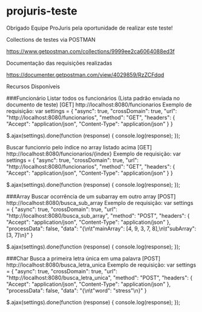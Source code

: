 # projuris-teste
Obrigado Equipe ProJuris pela oportunidade de realizar este teste!

Collections de testes via POSTMAN

https://www.getpostman.com/collections/9999ee2ca6064088ed3f

Documentação das requisições realizadas

https://documenter.getpostman.com/view/4029859/RzZCFdqd

Recursos Disponíveis

###Funcionário
Listar todos os funcionários (Lista padrão enviada no documento de teste)
[GET] http://localhost:8080/funcionarios
Exemplo de requisição:
var settings = {
  "async": true,
  "crossDomain": true,
  "url": "http://localhost:8080/funcionarios",
  "method": "GET",
  "headers": {
    "Accept": "application/json",
    "Content-Type": "application/json"
  }
}

$.ajax(settings).done(function (response) {
  console.log(response);
});

Buscar funcionrio pelo índice no array listado acima
[GET] http://localhost:8080/funcionarios/{index}
Exemplo de requisição:
var settings = {
  "async": true,
  "crossDomain": true,
  "url": "http://localhost:8080/funcionarios",
  "method": "GET",
  "headers": {
    "Accept": "application/json",
    "Content-Type": "application/json"
  }
}

$.ajax(settings).done(function (response) {
  console.log(response);
});

###Array
Buscar ocorrência de um subarray em outro array
[POST] http://localhost:8080/busca_sub_array
Exemplo de requisição:
var settings = {
  "async": true,
  "crossDomain": true,
  "url": "http://localhost:8080/busca_sub_array",
  "method": "POST",
  "headers": {
    "Accept": "application/json",
    "Content-Type": "application/json"
  },
  "processData": false,
  "data": "{\n\t\"mainArray\": [4, 9, 3, 7, 8],\n\t\"subArray\": [3, 7]\n}"
}

$.ajax(settings).done(function (response) {
  console.log(response);
});

###Char
Busca a primeira letra única em uma palavra
[POST] http://localhost:8080/busca_letra_unica
Exemplo de requisição:
var settings = {
  "async": true,
  "crossDomain": true,
  "url": "http://localhost:8080/busca_letra_unica",
  "method": "POST",
  "headers": {
    "Accept": "application/json",
    "Content-Type": "application/json"
  },
  "processData": false,
  "data": "{\n\t\"word\": \"stress\"\n}"
}

$.ajax(settings).done(function (response) {
  console.log(response);
});
